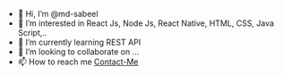 - 👋 Hi, I’m @md-sabeel
- 👀 I’m interested in React Js, Node Js, React Native, HTML, CSS, Java Script,..
- 🌱 I’m currently learning REST API
- 💞️ I’m looking to collaborate on ...
- 📫 How to reach me [Contact-Me](https://www.mddevelopers.tk/p/contact-us_23.html)


<!---
MDDevelopers/MDDevelopers is a ✨ special ✨ repository because its `README.md` (this file) appears on your GitHub profile.
You can click the Preview link to take a look at your changes.
--->
